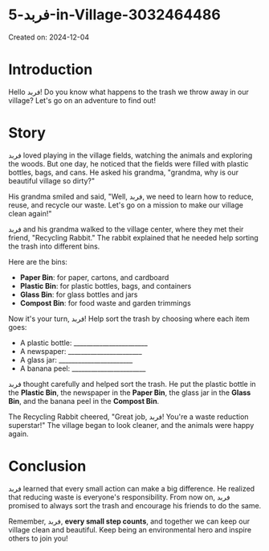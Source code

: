 # فربد-5-in-Village-3032464486

Created on: 2024-12-04

**Introduction**
===============

Hello فربد! Do you know what happens to the trash we throw away in our village? Let's go on an adventure to find out! 

**Story**
======

فربد loved playing in the village fields, watching the animals and exploring the woods. But one day, he noticed that the fields were filled with plastic bottles, bags, and cans. He asked his grandma, "grandma, why is our beautiful village so dirty?"

His grandma smiled and said, "Well, فربد, we need to learn how to reduce, reuse, and recycle our waste. Let's go on a mission to make our village clean again!"

فربد and his grandma walked to the village center, where they met their friend, "Recycling Rabbit." The rabbit explained that he needed help sorting the trash into different bins.

Here are the bins:
* **Paper Bin**: for paper, cartons, and cardboard
* **Plastic Bin**: for plastic bottles, bags, and containers
* **Glass Bin**: for glass bottles and jars
* **Compost Bin**: for food waste and garden trimmings

Now it's your turn, فربد! Help sort the trash by choosing where each item goes:

* A plastic bottle: _______________________
* A newspaper: _______________________
* A glass jar: _______________________
* A banana peel: _______________________

فربد thought carefully and helped sort the trash. He put the plastic bottle in the **Plastic Bin**, the newspaper in the **Paper Bin**, the glass jar in the **Glass Bin**, and the banana peel in the **Compost Bin**.

The Recycling Rabbit cheered, "Great job, فربد! You're a waste reduction superstar!" The village began to look cleaner, and the animals were happy again.

**Conclusion**
==========

فربد learned that every small action can make a big difference. He realized that reducing waste is everyone's responsibility. From now on, فربد promised to always sort the trash and encourage his friends to do the same.

Remember, فربد, **every small step counts**, and together we can keep our village clean and beautiful. Keep being an environmental hero and inspire others to join you!